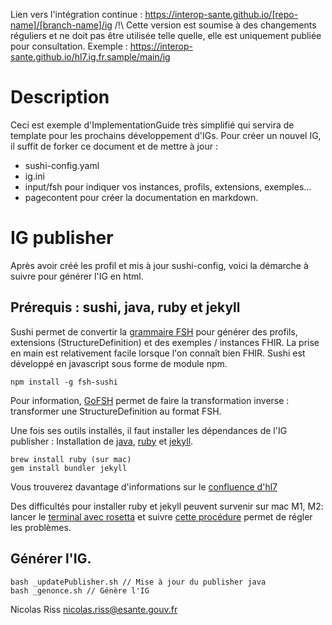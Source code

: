 Lien vers l'intégration continue : https://interop-sante.github.io/[repo-name]/[branch-name]/ig /!\ Cette version est soumise à des changements réguliers et ne doit pas être utilisée telle quelle, elle est uniquement publiée pour consultation.
Exemple : https://interop-sante.github.io/hl7.ig.fr.sample/main/ig 

# Description
Ceci est exemple d'ImplementationGuide très simplifié qui servira de template pour les prochains développement d'IGs. Pour créer un nouvel IG, il suffit de forker ce document et de mettre à jour :
* sushi-config.yaml
* ig.ini
* input/fsh pour indiquer vos instances, profils, extensions, exemples...
* pagecontent pour créer la documentation en markdown.

# IG publisher

Après avoir créé les profil et mis à jour sushi-config, voici la démarche à suivre pour générer l'IG en html.

## Prérequis : sushi, java, ruby et jekyll

Sushi permet de convertir la [grammaire FSH](https://build.fhir.org/ig/HL7/fhir-shorthand/) pour générer des profils, extensions (StructureDefinition) et des exemples / instances FHIR. La prise en main est relativement facile lorsque l'on connaît bien FHIR.
Sushi est développé en javascript sous forme de module npm. 

```
npm install -g fsh-sushi
```
Pour information, [GoFSH](https://github.com/FHIR/GoFSH) permet de faire la transformation inverse : transformer une StructureDefinition au format FSH.

Une fois ses outils installés, il faut installer les dépendances de l'IG publisher :
Installation de [java](https://www.java.com/fr/download/help/download_options.html), [ruby](https://www.ruby-lang.org/fr/documentation/installation/) et [jekyll](https://jekyllrb.com/docs/installation/).

```
brew install ruby (sur mac)
gem install bundler jekyll
```
Vous trouverez davantage d'informations sur le [confluence d'hl7](https://confluence.hl7.org/display/FHIR/IG+Publisher+Documentation)

Des difficultés pour installer ruby et jekyll peuvent survenir sur mac M1, M2: lancer le [terminal avec rosetta](https://apple.stackexchange.com/questions/428768/on-apple-m1-with-rosetta-how-to-open-entire-terminal-iterm-in-x86-64-architec) et suivre [cette procédure](https://github.com/jekyll/jekyll/issues/8576#issuecomment-798080994) permet de régler les problèmes.

## Générer l'IG.
```
bash _updatePublisher.sh // Mise à jour du publisher java
bash _genonce.sh // Génère l'IG
```

Nicolas Riss
nicolas.riss@esante.gouv.fr
